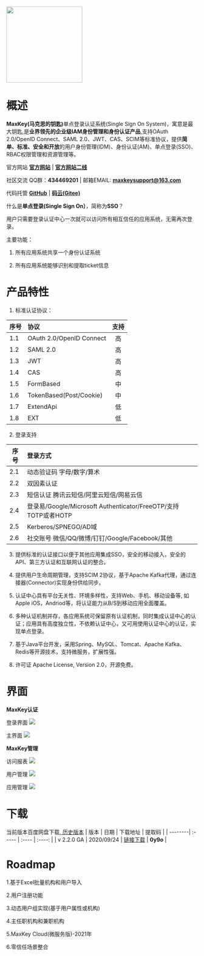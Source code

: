 # <img src="http://www.maxkey.top/static/images/logo_maxkey.png"  width="200px" />

# 概述

<b>MaxKey(马克思的钥匙)</b>单点登录认证系统(Single Sign On System)，寓意是最大钥匙,是<b>业界领先的企业级IAM身份管理和身份认证产品</b>,支持OAuth 2.0/OpenID Connect、SAML 2.0、JWT、CAS、SCIM等标准协议，提供<b>简单、标准、安全和开放</b>的用户身份管理(IDM)、身份认证(AM)、单点登录(SSO)、RBAC权限管理和资源管理等。

官方网站  <a href="https://www.maxkey.top" target="_blank"><b>官方网站</b></a> |  <a href="https://maxkeytop.gitee.io" target="_blank"><b>官方网站二线</b></a>

社区交流  QQ群：<b>434469201</b> | 邮箱EMAIL: <b>maxkeysupport@163.com</b>

代码托管 <a href="https://github.com/MaxKeyTop/MaxKey" target="_blank"><b>GitHub</b></a> | <a href="https://gitee.com/maxkeytop/MaxKey" target="_blank"><b>码云(Gitee)</b></a>

 
什么是<b>单点登录(Single Sign On）</b>，简称为<b>SSO</b>？

用户只需要登录认证中心一次就可以访问所有相互信任的应用系统，无需再次登录。
  
主要功能： 

1) 所有应用系统共享一个身份认证系统

2) 所有应用系统能够识别和提取ticket信息
 
 
# 产品特性

1.  标准认证协议：

| 序号    | 协议   |  支持  |
| --------| :-----  | :----:  |
| 1.1     | OAuth 2.0/OpenID Connect   |  高  |
| 1.2     | SAML 2.0   				 |  高  |
| 1.3     | JWT  					     |  高  |
| 1.4     | CAS						 |  高  |
| 1.5     | FormBased				     |  中  |
| 1.6     | TokenBased(Post/Cookie)    |  中  |
| 1.7     | ExtendApi				     |  低  |
| 1.8     | EXT						 |  低  |

2. 登录支持

| 序号    | 登录方式   | 
| --------| :-----  |
| 2.1     | 动态验证码  字母/数字/算术 	| 
| 2.2     | 双因素认证   	| 
| 2.3     | 短信认证  腾讯云短信/阿里云短信/网易云信 	|
| 2.4     | 登录易/Google/Microsoft Authenticator/FreeOTP/支持TOTP或者HOTP |
| 2.5     | Kerberos/SPNEGO/AD域|
| 2.6     | 社交账号 微信/QQ/微博/钉钉/Google/Facebook/其他  | 


3. 提供标准的认证接口以便于其他应用集成SSO，安全的移动接入，安全的API、第三方认证和互联网认证的整合。

4. 提供用户生命周期管理，支持SCIM 2协议，基于Apache Kafka代理，通过连接器(Connector)实现身份供给同步。

5. 认证中心具有平台无关性、环境多样性，支持Web、手机、移动设备等, 如Apple iOS，Andriod等，将认证能力从B/S到移动应用全面覆盖。

6. 多种认证机制并存，各应用系统可保留原有认证机制，同时集成认证中心的认证；应用具有高度独立性，不依赖认证中心，又可用使用认证中心的认证，实现单点登录。

7. 基于Java平台开发，采用Spring、MySQL、Tomcat、Apache Kafka、Redis等开源技术，支持微服务，扩展性强。  

8. 许可证 Apache License, Version 2.0，开源免费。 


# 界面

**MaxKey认证**

登录界面
<img src="http://www.maxkey.top/static/images/maxkey_login.png"/>

主界面
<img src="http://www.maxkey.top/static/images/maxkey_index.png"/>

**MaxKey管理**

访问报表
<img src="http://www.maxkey.top/static/images/maxkey_mgt_rpt.png"/>

用户管理
<img src="http://www.maxkey.top/static/images/maxkey_mgt_users.png"/>

应用管理
<img src="http://www.maxkey.top/static/images/maxkey_mgt_apps.png"/>


# 下载

当前版本百度网盘下载,<a href="https://maxkey.top/zh/download.html" target="_blank"> 历史版本</a>
| 版本    | 日期   |  下载地址  |  提取码  |
| --------| :-----  | :----  | :----:  |
| v 2.2.0 GA | 2020/09/24   |  <a href="https://pan.baidu.com/s/1gtgELidq1F-GwvmxKbY_oA" target="_blank">链接下载</a>  |  **0y9o**  |


# Roadmap

1.基于Excel批量机构和用户导入

2.用户注册功能

3.动态用户组实现(基于用户属性或机构)

4.主任职机构和兼职机构

5.MaxKey Cloud(微服务版)-2021年

6.零信任场景整合


